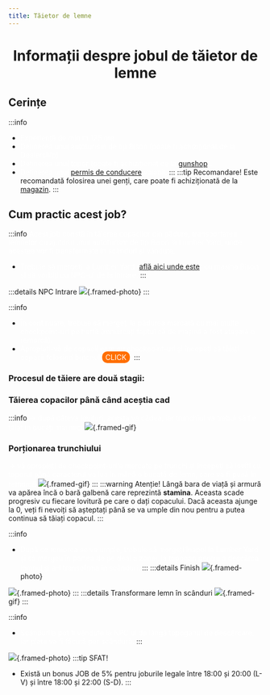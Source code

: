 ```yaml
---
title: Tăietor de lemne
---
```



# <span class="title-font"><center>Informații despre jobul de tăietor de lemne</center></span>

## <span class="header-font">Cerințe</span>

:::info
- <span style="color:white">Experiență de minim 125 ore.</span>
- <span style="color:white">Deținerea unui autoturism de tip Bison (poate fi achiziționat de la Dealership).</span>
- <span style="color:white">Deținerea unui topor (poate fi achiziționat de la [gunshop](/general/gunshop)).</span>
- <span style="color:white">Deținerea unui [permis de conducere](/general/scoala) valabil.</span>
:::
:::tip Recomandare!
Este recomandată folosirea unei genți, care poate fi achiziționată de la [magazin](/proprietati/magazine).
:::

## <span class="header-font">Cum practic acest job?</span>

:::info
<span style="color:white">Acest job constă în tăierea copacilor din pădure, transportarea lemnelor cu ajutorul unui autoturism de tip Bison la Lumber Yard, unde acestea vor fi transformate în scânduri și vândute.</span>

- <span style="color:white">Trebuie să mergeți la Lumber Yard ([află aici unde este](locatii)) cu mașina Bison și să vorbiți cu NPC-ul de la intrare.</span>
:::

:::details NPC Intrare
![](https://i.imgur.com/NKpPLO8.png){.framed-photo}
:::

:::info
- <span style="color:white">În continuare, trebuie să mergeți la pădurea marcată cu mai multe checkpoint-uri pe hartă (remarcați faptul că de mașină a fost atașată o remorcă).</span>
- <span style="color:white">Apropiați-vă de copacii care au checkpoint-uri și începeți să tăiați copacii folosind butonul <span style="padding: 3px 7px; border-radius: 10px; background-color: #ff6f00;">CLICK</span>. </span>
:::

### <span class="title-font">Procesul de tăiere are două stagii:</span>

### <span class="header-font">Tăierea copacilor până când aceștia cad</span>
:::info
<span style="color:white">-> după câteva lovituri, acesta va cădea, iar trunchiul va trebui să fie tăiat in bucăți mai mici</span>
![](https://i.imgur.com/CZM94vF.gif){.framed-gif}
### <span class="header-font">Porționarea trunchiului</span>
<span style="color:white">-> vă apropiați de checkpoint-urile marcate pe trunchi și începeți să loviți cu toporul până caracterul va lua în mână o bucată de lemn, care va fi pusă în remorcă</span>
![](https://i.imgur.com/JyyIhRR.gif){.framed-gif}
:::
:::warning Atenție!
Lângă bara de viață și armură va apărea încă o bară galbenă care reprezintă **stamina**. Aceasta scade progresiv cu fiecare lovitură pe care o dați copacului. Dacă aceasta ajunge la 0, veți fi nevoiți să așteptați până se va umple din nou pentru a putea continua să tăiați copacul.
:::

:::info
- <span style="color:white">După ce remorca se va umple, trebuie să mergeți înapoi la Lumber Yard și să mergeți în partea de pe deal a zonei, la topogan pentru a descărca lemnul și a-l transofrma în scânduri.</span>
:::
:::details Finish
![](https://i.imgur.com/cd5Lrxk.png){.framed-photo}

![](https://i.imgur.com/KrOUHJT.png){.framed-photo}
:::
:::details Transformare lemn în scânduri
![](https://i.imgur.com/6c9zaze.gif){.framed-gif}
:::

:::info
- <span style="color:white">Scândurile pot fi vândute la NPC ul de lângă topoganul de descărcare, iar plata va fi făcută per scândură.</span>
:::

![](https://i.imgur.com/Q4Xr88c.png){.framed-photo}
:::tip SFAT!
- Există un bonus JOB de 5% pentru joburile legale între 18:00 și 20:00 (L-V) și între 18:00 și 22:00 (S-D).
:::